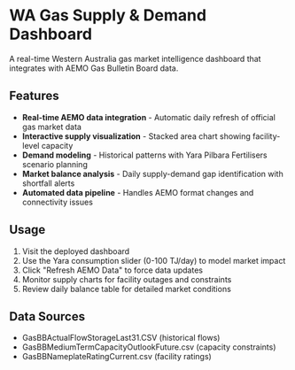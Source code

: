 # WA Gas Supply & Demand Dashboard

A real-time Western Australia gas market intelligence dashboard that integrates with AEMO Gas Bulletin Board data.

## Features

- **Real-time AEMO data integration** - Automatic daily refresh of official gas market data
- **Interactive supply visualization** - Stacked area chart showing facility-level capacity
- **Demand modeling** - Historical patterns with Yara Pilbara Fertilisers scenario planning
- **Market balance analysis** - Daily supply-demand gap identification with shortfall alerts
- **Automated data pipeline** - Handles AEMO format changes and connectivity issues

## Usage

1. Visit the deployed dashboard
2. Use the Yara consumption slider (0-100 TJ/day) to model market impact
3. Click "Refresh AEMO Data" to force data updates
4. Monitor supply charts for facility outages and constraints
5. Review daily balance table for detailed market conditions

## Data Sources

- GasBBActualFlowStorageLast31.CSV (historical flows)
- GasBBMediumTermCapacityOutlookFuture.csv (capacity constraints)
- GasBBNameplateRatingCurrent.csv (facility ratings)

